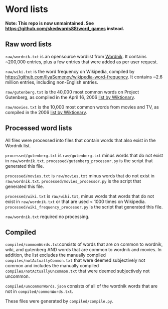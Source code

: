 # Word lists

**Note: This repo is now unmaintained. See https://github.com/skedwards88/word_games instead.**

## Raw word lists

`raw/wordnik.txt` is an opensource wordlist from [Wordnik](https://github.com/wordnik/wordlist). It contains ~200,000 entries, plus a few entries that were added as per user request.

`raw/wiki.txt` is the word frequency on Wikipedia, compiled by https://github.com/IlyaSemenov/wikipedia-word-frequency. It contains ~2.6 million entries, including non-English entries.

`raw/gutenberg.txt` is the 40,000 most common words on Project Gutenberg, as compiled in the April 16, 2006 [list by Wiktionary](https://en.wiktionary.org/wiki/Wiktionary:Frequency_lists#English).

`raw/movies.txt` is the 10,000 most common words from movies and TV, as compiled in the 2006 [list by Wiktionary](https://en.wiktionary.org/wiki/Wiktionary:Frequency_lists#English).

## Processed word lists

All files were processed into files that contain words that also exist in the Wordnik list.

`processed/gutenberg.txt` is `raw/gutenberg.txt` minus words that do not exist in `raw/wordnik.txt`. `processed/gutenberg_processor.py` is the script that generated this file.

`processed/movies.txt` is `raw/movies.txt` minus  words that do not exist in `raw/wordnik.txt`. `processed/movies_processor.py` is the script that generated this file.

`processed/wiki.txt` is `raw/wiki.txt`, minus words that  words that do not exist in `raw/wordnik.txt` or that are used < 1000 times on Wikipedia. `processed/wiki_frequency_processor.py` is the script that generated this file.

`raw/wordnik.txt` required no processing.

## Compiled

`compiled/commonWords.txt`consists of words that are on common to wordnik, wiki, and gutenberg AND words that are common to wordnik and movies. In addition, the list excludes the manually compiled `compiles/notActuallyCommon.txt` that were deemed subjectively not common and includes the manually compiled `compiles/notActuallyUncommon.txt` that were deemed subjectively not uncommon.

`compiled/uncommonWords.json` consists of all of the wordnik words that are not in `compiled/commonWords.txt`.

These files were generated by `compiled/compile.py`.
